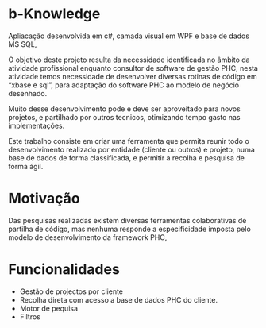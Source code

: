 # b-Knowledge

Apliacação desenvolvida em c#, camada visual em WPF e base de dados MS SQL,

O objetivo deste projeto resulta da necessidade identificada no âmbito da atividade profissional enquanto consultor de software de gestão PHC, nesta atividade temos necessidade de desenvolver diversas rotinas de código em “xbase e sql”, para adaptação do software PHC ao modelo de negócio desenhado. 

Muito desse desenvolvimento pode e deve ser aproveitado para novos projetos, e partilhado por outros tecnicos, otimizando tempo gasto nas implementações.

Este trabalho consiste em criar uma ferramenta que permita reunir todo o desenvolvimento realizado por entidade (cliente ou outros) e projeto, numa base de dados de forma classificada, e permitir a recolha e pesquisa de forma ágil. 

# Motivação
Das pesquisas realizadas existem diversas ferramentas colaborativas de partilha de código, mas nenhuma responde a especificidade imposta pelo modelo de desenvolvimento da framework PHC,

# Funcionalidades
- Gestão de projectos por cliente
- Recolha direta com acesso a base de dados PHC do cliente.
- Motor de pequisa 
- Filtros

